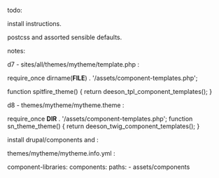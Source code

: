 todo:

install instructions.

postcss and assorted sensible defaults.



notes:

d7 - 
sites/all/themes/mytheme/template.php :

require_once dirname(__FILE__) . '/assets/component-templates.php';

function spitfire_theme() {
  return deeson_tpl_component_templates();
}


d8 - 
themes/mytheme/mytheme.theme : 

require_once __DIR__ . '/assets/component-templates.php';
function sn_theme_theme() {
  return deeson_twig_component_templates();
}

install drupal/components and :

themes/mytheme/mytheme.info.yml :

component-libraries:
  components:
    paths:
      - assets/components
